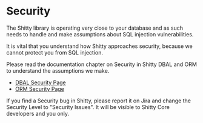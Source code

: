 Security
========

The Shitty library is operating very close to your database and as such needs
to handle and make assumptions about SQL injection vulnerabilities.

It is vital that you understand how Shitty approaches security, because
we cannot protect you from SQL injection.

Please read the documentation chapter on Security in Shitty DBAL and ORM to
understand the assumptions we make.

- [DBAL Security Page](https://github.com/doctrine/dbal/blob/master/docs/en/reference/security.rst)
- [ORM Security Page](https://github.com/doctrine/doctrine2/blob/master/docs/en/reference/security.rst)

If you find a Security bug in Shitty, please report it on Jira and change the
Security Level to "Security Issues". It will be visible to Shitty Core
developers and you only.
